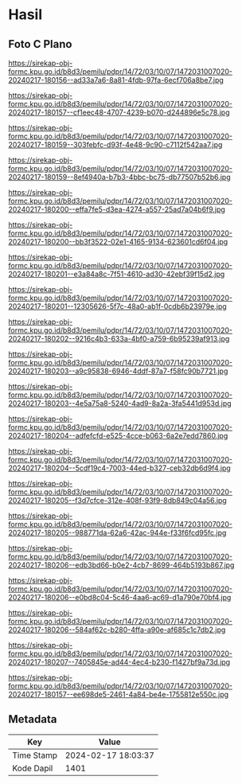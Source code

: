 # Hasil

## Foto C Plano

https://sirekap-obj-formc.kpu.go.id/b8d3/pemilu/pdpr/14/72/03/10/07/1472031007020-20240217-180156--ad33a7a6-8a81-4fdb-97fa-6ecf706a8be7.jpg

https://sirekap-obj-formc.kpu.go.id/b8d3/pemilu/pdpr/14/72/03/10/07/1472031007020-20240217-180157--cf1eec48-4707-4239-b070-d244896e5c78.jpg

https://sirekap-obj-formc.kpu.go.id/b8d3/pemilu/pdpr/14/72/03/10/07/1472031007020-20240217-180159--303febfc-d93f-4e48-9c90-c7112f542aa7.jpg

https://sirekap-obj-formc.kpu.go.id/b8d3/pemilu/pdpr/14/72/03/10/07/1472031007020-20240217-180159--8ef4940a-b7b3-4bbc-bc75-db77507b52b6.jpg

https://sirekap-obj-formc.kpu.go.id/b8d3/pemilu/pdpr/14/72/03/10/07/1472031007020-20240217-180200--effa7fe5-d3ea-4274-a557-25ad7a04b6f9.jpg

https://sirekap-obj-formc.kpu.go.id/b8d3/pemilu/pdpr/14/72/03/10/07/1472031007020-20240217-180200--bb3f3522-02e1-4165-9134-623601cd6f04.jpg

https://sirekap-obj-formc.kpu.go.id/b8d3/pemilu/pdpr/14/72/03/10/07/1472031007020-20240217-180201--e3a84a8c-7f51-4610-ad30-42ebf39f15d2.jpg

https://sirekap-obj-formc.kpu.go.id/b8d3/pemilu/pdpr/14/72/03/10/07/1472031007020-20240217-180201--12305626-5f7c-48a0-ab1f-0cdb6b23979e.jpg

https://sirekap-obj-formc.kpu.go.id/b8d3/pemilu/pdpr/14/72/03/10/07/1472031007020-20240217-180202--9216c4b3-633a-4bf0-a759-6b95239af913.jpg

https://sirekap-obj-formc.kpu.go.id/b8d3/pemilu/pdpr/14/72/03/10/07/1472031007020-20240217-180203--a9c95838-6946-4ddf-87a7-f58fc90b7721.jpg

https://sirekap-obj-formc.kpu.go.id/b8d3/pemilu/pdpr/14/72/03/10/07/1472031007020-20240217-180203--4e5a75a8-5240-4ad9-8a2a-3fa5441d953d.jpg

https://sirekap-obj-formc.kpu.go.id/b8d3/pemilu/pdpr/14/72/03/10/07/1472031007020-20240217-180204--adfefcfd-e525-4cce-b063-6a2e7edd7860.jpg

https://sirekap-obj-formc.kpu.go.id/b8d3/pemilu/pdpr/14/72/03/10/07/1472031007020-20240217-180204--5cdf19c4-7003-44ed-b327-ceb32db6d9f4.jpg

https://sirekap-obj-formc.kpu.go.id/b8d3/pemilu/pdpr/14/72/03/10/07/1472031007020-20240217-180205--f3d7cfce-312e-408f-93f9-8db849c04a56.jpg

https://sirekap-obj-formc.kpu.go.id/b8d3/pemilu/pdpr/14/72/03/10/07/1472031007020-20240217-180205--988771da-62a6-42ac-944e-f33f6fcd95fc.jpg

https://sirekap-obj-formc.kpu.go.id/b8d3/pemilu/pdpr/14/72/03/10/07/1472031007020-20240217-180206--edb3bd66-b0e2-4cb7-8699-464b5193b867.jpg

https://sirekap-obj-formc.kpu.go.id/b8d3/pemilu/pdpr/14/72/03/10/07/1472031007020-20240217-180206--e0bd8c04-5c46-4aa6-ac69-d1a790e70bf4.jpg

https://sirekap-obj-formc.kpu.go.id/b8d3/pemilu/pdpr/14/72/03/10/07/1472031007020-20240217-180206--584af62c-b280-4ffa-a90e-af685c1c7db2.jpg

https://sirekap-obj-formc.kpu.go.id/b8d3/pemilu/pdpr/14/72/03/10/07/1472031007020-20240217-180207--7405845e-ad44-4ec4-b230-f1427bf9a73d.jpg

https://sirekap-obj-formc.kpu.go.id/b8d3/pemilu/pdpr/14/72/03/10/07/1472031007020-20240217-180157--ee698de5-2461-4a84-be4e-1755812e550c.jpg


## Metadata

| Key        | Value               |
| ---------- | ------------------- |
| Time Stamp | 2024-02-17 18:03:37 |
| Kode Dapil | 1401                |



